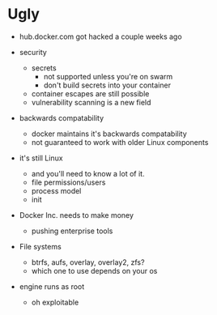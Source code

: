 # Ugly

 - hub.docker.com got hacked a couple weeks ago

 - security
   - secrets
     - not supported unless you're on swarm
     - don't build secrets into your container
   - container escapes are still possible
   - vulnerability scanning is a new field
 - backwards compatability
   - docker maintains it's backwards compatability
   - not guaranteed to work with older Linux components
 - it's still Linux
   - and you'll need to know a lot of it.
   - file permissions/users
   - process model
   - init
 - Docker Inc. needs to make money
   - pushing enterprise tools
 - File systems
   - btrfs, aufs, overlay, overlay2, zfs?
   - which one to use depends on your os
 - engine runs as root
   - oh exploitable

